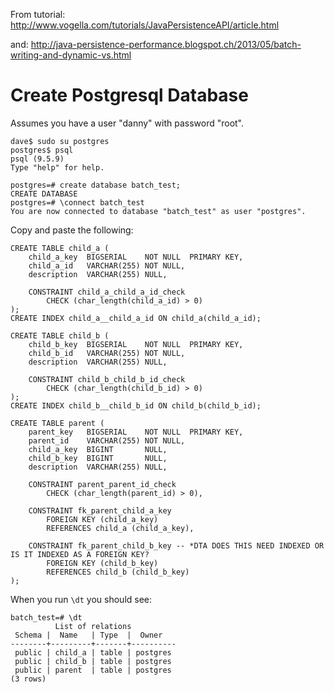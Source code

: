 From tutorial:
http://www.vogella.com/tutorials/JavaPersistenceAPI/article.html

and:
http://java-persistence-performance.blogspot.ch/2013/05/batch-writing-and-dynamic-vs.html


Create Postgresql Database
==========================

Assumes you have a user "danny" with password "root".

```
dave$ sudo su postgres
postgres$ psql
psql (9.5.9)
Type "help" for help.

postgres=# create database batch_test;
CREATE DATABASE
postgres=# \connect batch_test
You are now connected to database "batch_test" as user "postgres".
```

Copy and paste the following:

```
CREATE TABLE child_a (
    child_a_key  BIGSERIAL    NOT NULL  PRIMARY KEY,
    child_a_id   VARCHAR(255) NOT NULL,
    description  VARCHAR(255) NULL,

    CONSTRAINT child_a_child_a_id_check
        CHECK (char_length(child_a_id) > 0)
);
CREATE INDEX child_a__child_a_id ON child_a(child_a_id);
```
```
CREATE TABLE child_b (
    child_b_key  BIGSERIAL    NOT NULL  PRIMARY KEY,
    child_b_id   VARCHAR(255) NOT NULL,
    description  VARCHAR(255) NULL,

    CONSTRAINT child_b_child_b_id_check
        CHECK (char_length(child_b_id) > 0)
);
CREATE INDEX child_b__child_b_id ON child_b(child_b_id);
```
```
CREATE TABLE parent (
    parent_key   BIGSERIAL    NOT NULL  PRIMARY KEY,
    parent_id    VARCHAR(255) NOT NULL,
    child_a_key  BIGINT       NULL,
    child_b_key  BIGINT       NULL,
    description  VARCHAR(255) NULL,

    CONSTRAINT parent_parent_id_check
        CHECK (char_length(parent_id) > 0),

    CONSTRAINT fk_parent_child_a_key
        FOREIGN KEY (child_a_key)
        REFERENCES child_a (child_a_key),

    CONSTRAINT fk_parent_child_b_key -- *DTA DOES THIS NEED INDEXED OR IS IT INDEXED AS A FOREIGN KEY?
        FOREIGN KEY (child_b_key)
        REFERENCES child_b (child_b_key)
);
```
When you run `\dt` you should see:
```
batch_test=# \dt
          List of relations
 Schema |  Name   | Type  |  Owner   
--------+---------+-------+----------
 public | child_a | table | postgres
 public | child_b | table | postgres
 public | parent  | table | postgres
(3 rows)
```


    